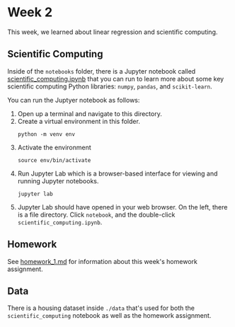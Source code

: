 # Week 2

This week, we learned about linear regression and scientific computing.

## Scientific Computing

Inside of the `notebooks` folder, there is a Jupyter notebook called [scientific_computing.ipynb](notebooks/scientific_computing.ipynb) that you can run to learn more about some key scientific computing Python libraries: `numpy`, `pandas`, and `scikit-learn`.

You can run the Juptyer notebook as follows:

1. Open up a terminal and navigate to this directory.
2. Create a virtual environment in this folder.
    ```commandline
    python -m venv env
    ```
3. Activate the environment
    ```commandline
    source env/bin/activate
    ```
4. Run Jupyter Lab which is a browser-based interface for viewing and running Jupyter notebooks.
    ```commandline
    jupyter lab
    ```
5. Jupyter Lab should have opened in your web browser. On the left, there is a file directory. Click `notebook`, and the double-click `scientific_computing.ipynb`.

## Homework

See [homework_1.md](homework_1.md) for information about this week's homework assignment.

## Data

There is a housing dataset inside `./data` that's used for both the `scientific_computing` notebook as well as the homework assignment.
